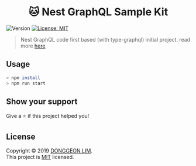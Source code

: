 <h1 align="center">🐱 Nest GraphQL Sample Kit</h1>
<p>
  <img alt="Version" src="https://img.shields.io/badge/version-0.1.0-blue.svg?cacheSeconds=2592000" />
  <a href="https://github.com/PW486/nest-graphql/blob/master/LICENSE">
    <img alt="License: MIT" src="https://img.shields.io/badge/License-MIT-yellow.svg" target="_blank" />
  </a>
</p>

> Nest GraphQL code first based (with type-graphql) initial project. read more [here](https://docs.nestjs.com/graphql/quick-start#code-first)

## Usage

```sh
> npm install
> npm run start
```

## Show your support

Give a ⭐️ if this project helped you!

## License

Copyright © 2019 [DONGGEON LIM](https://github.com/PW486).<br />
This project is [MIT](https://github.com/PW486/nest-graphql/blob/master/LICENSE) licensed.
